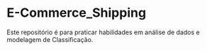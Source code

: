 # E-Commerce_Shipping
 Este repositório é para praticar habilidades em análise de dados e modelagem de Classificação.
